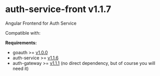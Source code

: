 # auth-service-front v1.1.7

Angular Frontend for Auth Service 

Compatible with:

**Requirements:**

- goauth >= [v1.0.0](https://github.com/CurtisNewbie/goauth/tree/v1.0.0)
- auth-service >= [v1.1.6](https://github.com/CurtisNewbie/auth-service/tree/v1.1.6)
- auth-gateway >= [v1.1.1](https://github.com/CurtisNewbie/auth-gateway/tree/v1.1.1) (no direct dependency, but of course you will need it)
